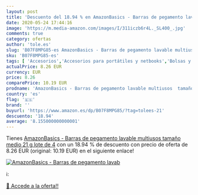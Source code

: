 ```yaml
---
layout: post
title: 'Descuento del 18.94 % en AmazonBasics - Barras de pegamento lavab'
date: 2020-05-24 17:44:16
image: 'https://m.media-amazon.com/images/I/311iczb6r4L._SL400_.jpg'
comments: true
category: ofertas
author: 'tole.es'
slug: 'B07F8MPG85-es AmazonBasics - Barras de pegamento lavable multiusos...'
sku: 'B07F8MPG85-es'
tags: [ 'Accesorios','Accesorios para portátiles y netbooks','Bolsas y fundas para portátiles y netbooks','Cámaras analógicas','Cámaras instantáneas analógicas','Electrónica','Fotografía y videocámaras','Herramientas de mano para jardinería','Informática','Jardinería','Jardín','Mochilas para portátiles y netbooks','Tabletas gráficas','Teclados, ratones y periféricos de entrada','Tijeras de podar para jardinería','barras','de','pegamento', ]
actualPrice: 8.26 EUR
currency: EUR
price: 8.26
comparePrice: 10.19 EUR
prodname: 'AmazonBasics - Barras de pegamento lavable multiusos  tamaño medio  21 g  lote de 4'
country: 'es'
flag: '🇪🇸'
brand: ''
buyurl: 'https://www.amazon.es/dp/B07F8MPG85/?tag=tolees-21'
descuento: '18.94'
average: '8.155000000000001'
---
```


Tienes [AmazonBasics - Barras de pegamento lavable multiusos  tamaño medio  21 g  lote de 4](https://www.amazon.es/dp/B07F8MPG85/?tag=tolees-21) con un 18.94 % de descuento con precio de oferta de 8.26 EUR (original: 10.19 EUR) en el siguiente enlace!

[![AmazonBasics - Barras de pegamento lavab](https://m.media-amazon.com/images/I/311iczb6r4L._SL400_.jpg)](https://www.amazon.es/dp/B07F8MPG85/?tag=tolees-21)

ℹ️:


[🛒 Accede a la oferta!!](https://www.amazon.es/dp/B07F8MPG85/?tag=tolees-21)
